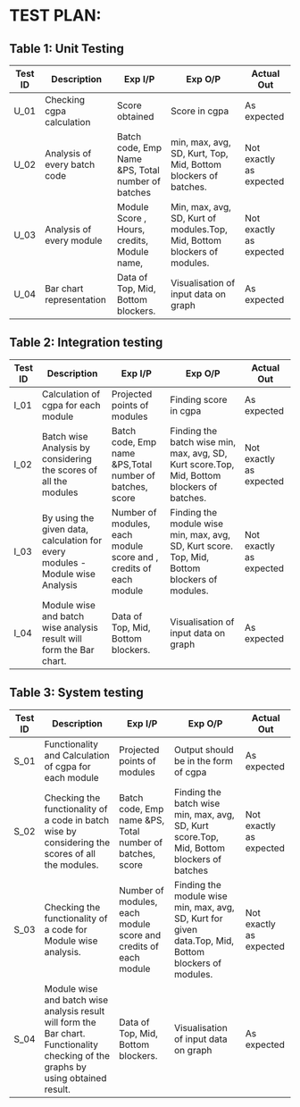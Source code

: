 # TEST PLAN:

## Table 1: Unit Testing

| **Test ID** | **Description**                                              | **Exp I/P** | **Exp O/P** | **Actual Out** | 
|-------------|--------------------------------------------------------------|------------|-------------|----------------|
|  U_01     |Checking cgpa calculation|Score obtained|Score in cgpa|As expected|
|  U_02       |Analysis of every batch code| Batch code, Emp Name &PS, Total number of batches|min, max, avg, SD, Kurt, Top, Mid, Bottom blockers of batches. |Not exactly as expected|
|  U_03       |Analysis of every module|  Module Score , Hours, credits, Module name, |Min, max, avg, SD, Kurt of modules.Top, Mid, Bottom blockers of modules.|Not exactly as expected|
|U_04|Bar chart representation |Data of Top, Mid, Bottom blockers. |Visualisation of input data on graph|As expected|



## Table 2: Integration testing

| **Test ID** | **Description**                                              | **Exp I/P** | **Exp O/P** | **Actual Out** | 
|-------------|--------------------------------------------------------------|------------|-------------|----------------|
|I_01|Calculation of cgpa for each module|Projected points of modules|Finding score in cgpa|As expected|
|I_02|Batch wise Analysis by considering the scores of all the modules|Batch code, Emp name &PS,Total number of batches, score|Finding the batch wise min, max, avg, SD, Kurt score.Top, Mid, Bottom blockers of batches.|Not exactly as expected|
|I_03|By using the given data, calculation for every modules - Module wise  Analysis |Number of modules, each module score and , credits of each module|Finding the module wise min, max, avg, SD, Kurt score. Top, Mid, Bottom blockers of modules.|Not exactly as expected|
|I_04|Module wise and batch wise analysis result will form the Bar chart.|Data of Top, Mid, Bottom blockers. |Visualisation of input data on graph|As expected|


## Table 3: System testing

| **Test ID** | **Description**                                              | **Exp I/P** | **Exp O/P** | **Actual Out** | 
|-------------|--------------------------------------------------------------|------------|-------------|----------------|
|S_01|Functionality and  Calculation of cgpa for each module|Projected points of modules|Output should be in the form of cgpa|As expected|
|S_02|Checking the functionality of a code in batch wise by considering the scores of all the modules.|Batch code, Emp name &PS, Total number of batches, score|Finding the batch wise min, max, avg, SD, Kurt score.Top, Mid, Bottom blockers of batches|Not exactly as expected|
|S_03 |Checking the functionality of a code for Module wise analysis. |Number of modules, each module score and  credits of each module|Finding the module wise min, max, avg, SD, Kurt for given data.Top, Mid, Bottom blockers of modules.|Not exactly as expected|
|S_04|Module wise and batch wise analysis result will form the Bar chart. Functionality checking of the graphs by using obtained result.|Data of Top, Mid, Bottom blockers. |Visualisation of input data on graph|As expected|
